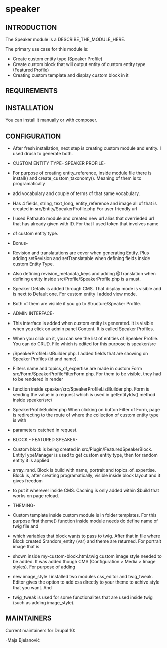 # speaker
## INTRODUCTION

The Speaker module is a DESCRIBE_THE_MODULE_HERE.

The primary use case for this module is:

- Create custom entity type (Speaker Profile)
- Create custom block that will output entity of custom entity type (Featured Profile)
- Creating custom template and display custom block in it

## REQUIREMENTS


## INSTALLATION
You can install it manually or with composer.

## CONFIGURATION
- After fresh installation, next step is creating custom module and entity. I used drush to generate both.
  
- CUSTOM ENTITY TYPE- SPEAKER PROFILE-
- For purpose of creating entity_reference, inside module file there is install() and create_custom_taxonomy(). Meaning of them is to programatically
- add vocabulary and couple of terms of that same vocabulary.
- Has 4 fields, string, text_long, entity_reference and image all of that is created in src/Entity/SpeakerProfile.php For user friendly url
- I used Pathauto module and created new url alias that overrieded url that has already given with ID. For that I used token that involves name
- of custom entity type.
- Bonus-
- Revision and translatations are cover when generating Entity. Plus adding setRevision and setTranslatable when defining fields inside custom Entity Type.
- Also defining revision_metadata_keys and adding @Translation when defining entity inside src/Profile/SpeakerProfile.php is a must.
- Speaker Details is added through CMS. That display mode is visible and is next to Default one. For custom entity I added view mode.
- Both of them are visible if you go to Structure/Speaker Profile.
  
- ADMIN INTERFACE-
- This interface is added when custom entity is generated. It is visible when you click on admin panel Content. It is called Speaker Profiles.
- When you click on it, you can see the list of entities of Speaker Profile. You can do CRUD. File which is edited for this purpose is speaker/src
- /SpeakerProfileListBuilder.php. I added fields that are showing on Speaker Profiles (id and name).
- Filters name and topics_of_expertise are made in custom Form src/Form/SpeakerProfileFilterForm.php. For them to be visible, they had to be rendered in render
- function inside speaker/src/SpeakerProfileListBuilder.php. Form is sending the value in a request which is used in getEntityIds() method inside speaker/src/
- SpeakerProfileBuilder.php When clicking on button Filter of Form, page is redirecting to the route of where the collection of custom entity type is with
- parameters catched in request.

- BLOCK - FEATURED SPEAKER-
- Custom block is being created in src/Plugin/FeaturedSpeakerBlock. EntityTypeManager is used to get custom entity type, then for random entity it is applied
- array_rand. Block is build with name, portrait and topics_of_expertise. Block is, after creating programatically, visible inside block layout and it gives freedom
- to put it wherever inside CMS. Caching is only added within $build that works on page reload.

- THEMING-
- Custom template inside custom module is in folder templates. For this purpose first theme() function inside module needs do define name of twig file and
- which variables that block wants to pass to twig. After that in file where Block created $random_entity (var) and theme are returned. For portrait image that is
- shown inside my-custom-block.html.twig custom image style needed to be added. It was added though CMS (Configuration > Media > Image styles). For purpose of adding
- new image_style I installed two modules css_editor and twig_tweak. Editor gives the option to add css directly to your theme to achive style that you want. And
- twig_tweak is used for some functionalites that are used inside twig (such as adding image_style).

## MAINTAINERS

Current maintainers for Drupal 10:

-Maja Bjelanović
